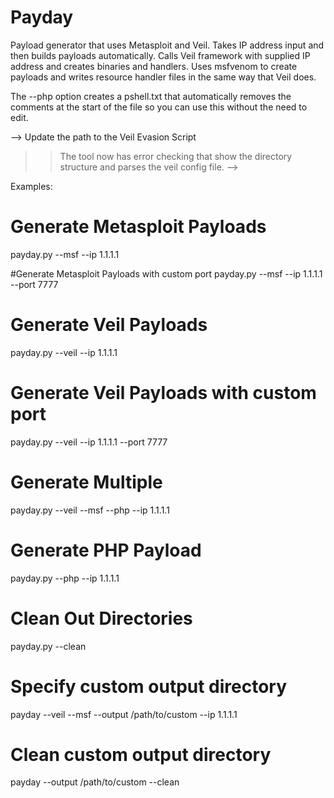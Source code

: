 # Payday
Payload generator that uses Metasploit and Veil. Takes IP address input and then builds payloads automatically.
Calls Veil framework with supplied IP address and creates binaries and handlers.
Uses msfvenom to create payloads and writes resource handler files in the same way that Veil does.

The --php option creates a pshell.txt that automatically removes the comments at the start of the file so you can use this without the need to edit.


-->
Update the path to the Veil Evasion Script
>> The tool now has error checking that show the directory structure and parses the veil config file.
-->


Examples:

# Generate Metasploit Payloads
payday.py --msf --ip 1.1.1.1

#Generate Metasploit Payloads with custom port
payday.py --msf --ip 1.1.1.1 --port 7777

# Generate Veil Payloads
payday.py --veil --ip 1.1.1.1

# Generate Veil Payloads with custom port
payday.py --veil --ip 1.1.1.1 --port 7777

# Generate Multiple
payday.py --veil --msf --php --ip 1.1.1.1

# Generate PHP Payload
payday.py --php --ip 1.1.1.1

# Clean Out Directories
payday.py --clean

# Specify custom output directory
payday --veil --msf --output /path/to/custom --ip 1.1.1.1

# Clean custom output directory
payday --output /path/to/custom --clean


